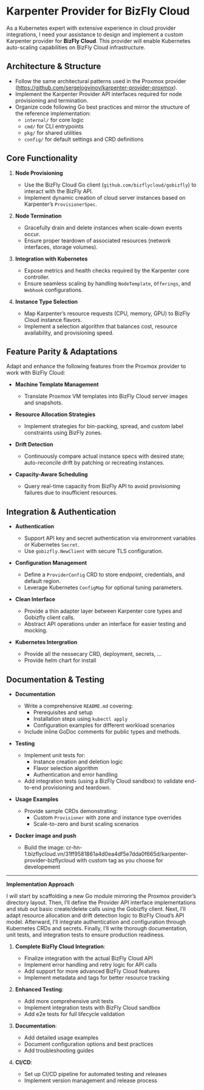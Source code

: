 # Karpenter Provider for BizFly Cloud

As a Kubernetes expert with extensive experience in cloud provider integrations, I need your assistance to design and implement a custom Karpenter provider for **BizFly Cloud**. This provider will enable Kubernetes auto-scaling capabilities on BizFly Cloud infrastructure.

## Architecture & Structure

- Follow the same architectural patterns used in the Proxmox provider (https://github.com/sergelogvinov/karpenter-provider-proxmox).
- Implement the Karpenter Provider API interfaces required for node provisioning and termination.
- Organize code following Go best practices and mirror the structure of the reference implementation:
  - `internal/` for core logic
  - `cmd/` for CLI entrypoints
  - `pkg/` for shared utilities
  - `config/` for default settings and CRD definitions

## Core Functionality

1. **Node Provisioning**
   - Use the BizFly Cloud Go client (`github.com/bizflycloud/gobizfly`) to interact with the BizFly API.
   - Implement dynamic creation of cloud server instances based on Karpenter’s `ProvisionerSpec`.

2. **Node Termination**
   - Gracefully drain and delete instances when scale-down events occur.
   - Ensure proper teardown of associated resources (network interfaces, storage volumes).

3. **Integration with Kubernetes**
   - Expose metrics and health checks required by the Karpenter core controller.
   - Ensure seamless scaling by handling `NodeTemplate`, `Offerings`, and `Webhook` configurations.

4. **Instance Type Selection**
   - Map Karpenter’s resource requests (CPU, memory, GPU) to BizFly Cloud instance flavors.
   - Implement a selection algorithm that balances cost, resource availability, and provisioning speed.

## Feature Parity & Adaptations

Adapt and enhance the following features from the Proxmox provider to work with BizFly Cloud:

- **Machine Template Management**
  - Translate Proxmox VM templates into BizFly Cloud server images and snapshots.

- **Resource Allocation Strategies**
  - Implement strategies for bin-packing, spread, and custom label constraints using BizFly zones.

- **Drift Detection**
  - Continuously compare actual instance specs with desired state; auto-reconcile drift by patching or recreating instances.

- **Capacity-Aware Scheduling**
  - Query real-time capacity from BizFly API to avoid provisioning failures due to insufficient resources.

## Integration & Authentication

- **Authentication**
  - Support API key and secret authentication via environment variables or Kubernetes `Secret`.
  - Use `gobizfly.NewClient` with secure TLS configuration.

- **Configuration Management**
  - Define a `ProviderConfig` CRD to store endpoint, credentials, and default region.
  - Leverage Kubernetes `ConfigMap` for optional tuning parameters.

- **Clean Interface**
  - Provide a thin adapter layer between Karpenter core types and Gobizfly client calls.
  - Abstract API operations under an interface for easier testing and mocking.

- **Kubernetes Intergration**
  - Provide all the nessecary CRD, deployment, secrets, ...
  - Provide helm chart for install

## Documentation & Testing

- **Documentation**
  - Write a comprehensive `README.md` covering:
    - Prerequisites and setup
    - Installation steps using `kubectl apply`
    - Configuration examples for different workload scenarios
  - Include inline GoDoc comments for public types and methods.

- **Testing**
  - Implement unit tests for:
    - Instance creation and deletion logic
    - Flavor selection algorithm
    - Authentication and error handling
  - Add integration tests (using a BizFly Cloud sandbox) to validate end-to-end provisioning and teardown.

- **Usage Examples**
  - Provide sample CRDs demonstrating:
    - Custom `Provisioner` with zone and instance type overrides
    - Scale-to-zero and burst scaling scenarios

- **Docker image and push**
  - Build the image: cr-hn-1.bizflycloud.vn/31ff9581861a4d0ea4df5e7dda0f665d/karpenter-provider-bizflycloud with custom tag as you choose for developement

---

**Implementation Approach**

I will start by scaffolding a new Go module mirroring the Proxmox provider’s directory layout. Then, I’ll define the Provider API interface implementations and stub out basic create/delete calls using the Gobizfly client. Next, I’ll adapt resource allocation and drift detection logic to BizFly Cloud’s API model. Afterward, I’ll integrate authentication and configuration through Kubernetes CRDs and secrets. Finally, I’ll write thorough documentation, unit tests, and integration tests to ensure production readiness.

1. **Complete BizFly Cloud Integration**:
   - Finalize integration with the actual BizFly Cloud API
   - Implement error handling and retry logic for API calls
   - Add support for more advanced BizFly Cloud features
   - Implement metadata and tags for better resource tracking

2. **Enhanced Testing**:
   - Add more comprehensive unit tests
   - Implement integration tests with BizFly Cloud sandbox
   - Add e2e tests for full lifecycle validation

3. **Documentation**:
   - Add detailed usage examples
   - Document configuration options and best practices
   - Add troubleshooting guides

4. **CI/CD**:
   - Set up CI/CD pipeline for automated testing and releases
   - Implement version management and release process